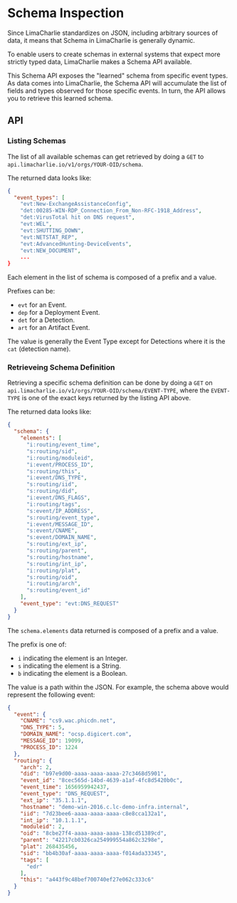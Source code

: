 # Schema Inspection

Since LimaCharlie standardizes on JSON, including arbitrary sources of data, it means that Schema in LimaCharlie is generally dynamic.

To enable users to create schemas in external systems that expect more strictly typed data, LimaCharlie makes a Schema API available.

This Schema API exposes the "learned" schema from specific event types. As data comes into LimaCharlie, the Schema API will accumulate the list of fields and types observed for those specific events. In turn, the API allows you to retrieve this learned schema.

## API

### Listing Schemas
The list of all available schemas can get retrieved by doing a `GET` to `api.limacharlie.io/v1/orgs/YOUR-OID/schema`.

The returned data looks like:
```json
{
  "event_types": [
    "evt:New-ExchangeAssistanceConfig",
    "det:00285-WIN-RDP_Connection_From_Non-RFC-1918_Address",
    "det:VirusTotal hit on DNS request",
    "evt:WEL",
    "evt:SHUTTING_DOWN",
    "evt:NETSTAT_REP",
    "evt:AdvancedHunting-DeviceEvents",
    "evt:NEW_DOCUMENT",
    ...
}
```

Each element in the list of schema is composed of a prefix and a value.

Prefixes can be:
 * `evt` for an Event.
 * `dep` for a Deployment Event.
 * `det` for a Detection.
 * `art` for an Artifact Event.

The value is generally the Event Type except for Detections where it is the `cat` (detection name).

### Retrieveing Schema Definition
Retrieving a specific schema definition can be done by doing a `GET` on `api.limacharlie.io/v1/orgs/YOUR-OID/schema/EVENT-TYPE`, where the `EVENT-TYPE` is one of the exact keys returned by the listing API above.

The returned data looks like:
```json
{
  "schema": {
    "elements": [
      "i:routing/event_time",
      "s:routing/sid",
      "i:routing/moduleid",
      "i:event/PROCESS_ID",
      "s:routing/this",
      "i:event/DNS_TYPE",
      "s:routing/iid",
      "s:routing/did",
      "i:event/DNS_FLAGS",
      "i:routing/tags",
      "s:event/IP_ADDRESS",
      "s:routing/event_type",
      "i:event/MESSAGE_ID",
      "s:event/CNAME",
      "s:event/DOMAIN_NAME",
      "s:routing/ext_ip",
      "s:routing/parent",
      "s:routing/hostname",
      "s:routing/int_ip",
      "i:routing/plat",
      "s:routing/oid",
      "i:routing/arch",
      "s:routing/event_id"
    ],
    "event_type": "evt:DNS_REQUEST"
  }
}
```

The `schema.elements` data returned is composed of a prefix and a value.

The prefix is one of:
 * `i` indicating the element is an Integer.
 * `s` indicating the element is a String.
 * `b` indicating the element is a Boolean.

The value is a path within the JSON. For example, the schema above would represent the following event:
```json
{
  "event": {
    "CNAME": "cs9.wac.phicdn.net",
    "DNS_TYPE": 5,
    "DOMAIN_NAME": "ocsp.digicert.com",
    "MESSAGE_ID": 19099,
    "PROCESS_ID": 1224
  },
  "routing": {
    "arch": 2,
    "did": "b97e9d00-aaaa-aaaa-aaaa-27c3468d5901",
    "event_id": "8cec565d-14bd-4639-a1af-4fc8d5420b0c",
    "event_time": 1656959942437,
    "event_type": "DNS_REQUEST",
    "ext_ip": "35.1.1.1",
    "hostname": "demo-win-2016.c.lc-demo-infra.internal",
    "iid": "7d23bee6-aaaa-aaaa-aaaa-c8e8cca132a1",
    "int_ip": "10.1.1.1",
    "moduleid": 2,
    "oid": "8cbe27f4-aaaa-aaaa-aaaa-138cd51389cd",
    "parent": "42217cb0326ca254999554a862c3298e",
    "plat": 268435456,
    "sid": "bb4b30af-aaaa-aaaa-aaaa-f014ada33345",
    "tags": [
      "edr"
    ],
    "this": "a443f9c48bef700740ef27e062c333c6"
  }
}
```